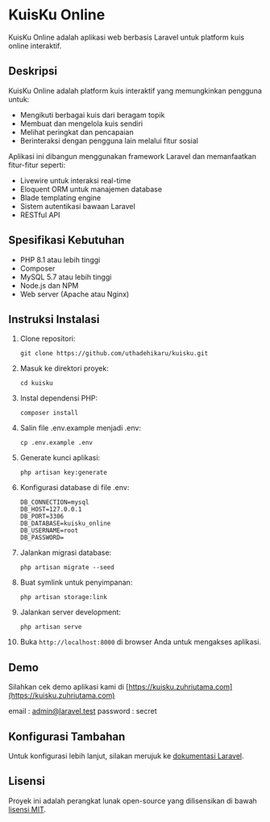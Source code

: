 # KuisKu Online

KuisKu Online adalah aplikasi web berbasis Laravel untuk platform kuis online interaktif.

## Deskripsi

KuisKu Online adalah platform kuis interaktif yang memungkinkan pengguna untuk:

- Mengikuti berbagai kuis dari beragam topik
- Membuat dan mengelola kuis sendiri
- Melihat peringkat dan pencapaian
- Berinteraksi dengan pengguna lain melalui fitur sosial

Aplikasi ini dibangun menggunakan framework Laravel dan memanfaatkan fitur-fitur seperti:

- Livewire untuk interaksi real-time
- Eloquent ORM untuk manajemen database
- Blade templating engine
- Sistem autentikasi bawaan Laravel
- RESTful API

## Spesifikasi Kebutuhan

- PHP 8.1 atau lebih tinggi
- Composer
- MySQL 5.7 atau lebih tinggi
- Node.js dan NPM
- Web server (Apache atau Nginx)

## Instruksi Instalasi
1. Clone repositori:
   ```
   git clone https://github.com/uthadehikaru/kuisku.git
   ```

2. Masuk ke direktori proyek:
   ```
   cd kuisku
   ```

3. Instal dependensi PHP:
   ```
   composer install
   ```

4. Salin file .env.example menjadi .env:
   ```
   cp .env.example .env
   ```

5. Generate kunci aplikasi:
   ```
   php artisan key:generate
   ```

6. Konfigurasi database di file .env:
   ```
   DB_CONNECTION=mysql
   DB_HOST=127.0.0.1
   DB_PORT=3306
   DB_DATABASE=kuisku_online
   DB_USERNAME=root
   DB_PASSWORD=
   ```

7. Jalankan migrasi database:
   ```
   php artisan migrate --seed
   ```

8. Buat symlink untuk penyimpanan:
   ```
   php artisan storage:link
   ```

9. Jalankan server development:
   ```
   php artisan serve
   ```

11. Buka `http://localhost:8000` di browser Anda untuk mengakses aplikasi.

## Demo

Silahkan cek demo aplikasi kami di [https://kuisku.zuhriutama.com](https://kuisku.zuhriutama.com)

email : admin@laravel.test
password : secret

## Konfigurasi Tambahan

Untuk konfigurasi lebih lanjut, silakan merujuk ke [dokumentasi Laravel](https://laravel.com/docs).

## Lisensi

Proyek ini adalah perangkat lunak open-source yang dilisensikan di bawah [lisensi MIT](https://opensource.org/licenses/MIT).
